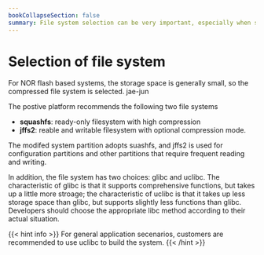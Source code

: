 ```yaml
---
bookCollapseSection: false
summary: File system selection can be very important, especially when space is at a premumum
---
```


# Selection of file system

For NOR flash based systems, the storage space is generally small, so the compressed file system is selected. jae-jun

The postive platform recommends the following two file systems

- **squashfs**: ready-only filesystem with high compression
- **jffs2**: reable and writable filesystem with optional compression mode.

The modifed system partition adopts suashfs, and jffs2 is used for configuration partitions and other partitions that require frequent reading and writing.

In addition, the file system has two choices: glibc and uclibc. The characteristic of glibc is that it supports comprehensive functions, but takes up a little more stroage; the characteristic of uclibc is that it takes up less storage space than glibc, but supports slightly less functions than glibc. Developers should choose the appropriate libc method according to their actual situation.

{{< hint info >}}
For general application secenarios, customers are recommended to use uclibc to build the system.
{{< /hint >}}
